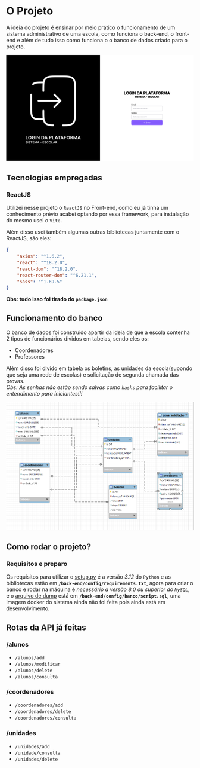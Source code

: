 # O Projeto
A ideia do projeto é ensinar por meio prático o funcionamento de um sistema administrativo de uma escola, como funciona o back-end, o front-end e além de tudo isso
como funciona o o banco de dados criado para o projeto.

![Escola por dentro](Login.png)

## Tecnologias empregadas

### ReactJS

Utilizei nesse projeto o `ReactJS` no Front-end, como eu já tinha um conhecimento prévio acabei optando por essa framework, para instalação do mesmo usei o `Vite`.

Além disso usei também algumas outras bibliotecas juntamente com o ReactJS, são eles:

```json
{
    "axios": "^1.6.2",
    "react": "^18.2.0",
    "react-dom": "^18.2.0",
    "react-router-dom": "^6.21.1",
    "sass": "^1.69.5"
}
```
**Obs: tudo isso foi tirado do `package.json`**

## Funcionamento do banco
O banco de dados foi construido apartir da ideia de que a escola contenha 2 tipos de funcionários dividos em tabelas, sendo eles os:
- Coordenadores
- Professores

Além disso foi divido em tabela os boletins, as unidades da escola(supondo que seja uma rede de escolas) e solicitação de segunda chamada das provas. <br>
*Obs: As senhas não estão sendo salvas como `hashs` para facilitar o entendimento para iniciantes!!!*

![imagem](bancorep.png)


## Como rodar o projeto?

### Requisitos e preparo

Os requisitos para utilizar o [setup.py](/Back-End/api/setup.py) é a versão *3.12* do `Python` e as bibliotecas estão em  **`/back-end/config/requirements.txt`**, agora para criar o banco e rodar na máquina é *necessário a versão 8.0 ou superior do `MySQL`*, e o [arquivo de dump](/back-end/config/banco/script.sql) está em **`/back-end/config/banco/script.sql`**, uma imagem docker do sistema ainda não foi feita pois ainda está em desenvolvimento.

## Rotas da API já feitas
### /alunos
- `/alunos/add`
- `/alunos/modificar`
- `/alunos/delete`
- `/alunos/consulta`
### /coordenadores
- `/coordenadores/add`
- `/coordenadores/delete`
- `/coordenadores/consulta`
### /unidades
- `/unidades/add`
- `/unidade/consulta`
- `/unidades/delete`